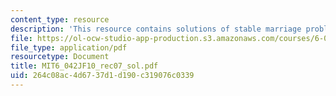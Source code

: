 ```yaml
---
content_type: resource
description: 'This resource contains solutions of stable marriage problem. '
file: https://ol-ocw-studio-app-production.s3.amazonaws.com/courses/6-042j-mathematics-for-computer-science-fall-2010/264c08ac4d6737d1d190c319076c0339_MIT6_042JF10_rec07_sol.pdf
file_type: application/pdf
resourcetype: Document
title: MIT6_042JF10_rec07_sol.pdf
uid: 264c08ac-4d67-37d1-d190-c319076c0339
---
```

